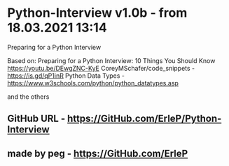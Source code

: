 # Python-Interview v1.0b - from 18.03.2021 13:14

Preparing for a Python Interview

Based on:
Preparing for a Python Interview: 10 Things You Should Know https://youtu.be/DEwgZNC-KyE
CoreyMSchafer/code_snippets - https://is.gd/qP1inR
Python Data Types - https://www.w3schools.com/python/python_datatypes.asp

and the others

## GitHub URL - https://GitHub.com/ErleP/Python-Interview

## made by peg - https://GitHub.com/ErleP
